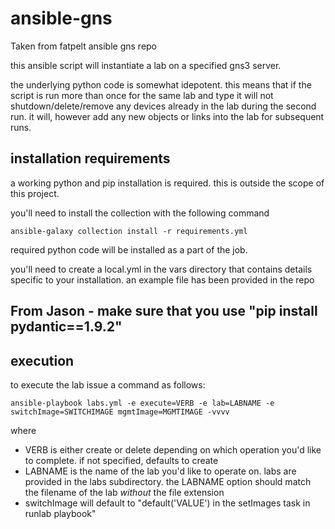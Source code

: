 # ansible-gns
Taken from fatpelt ansible gns repo

this ansible script will instantiate a lab on a specified gns3 server.

the underlying python code is somewhat idepotent.  this means that if the script is run more than once for the same lab and type it will not shutdown/delete/remove any devices already in the lab during the second run.  it will, however add any new objects or links into the lab for subsequent runs.

## installation requirements
a working python and pip installation is required.  this is outside the scope of this project.

you'll need to install the collection with the following command

```
ansible-galaxy collection install -r requirements.yml
```

required python code will be installed as a part of the job.

you'll need to create a local.yml in the vars directory that contains details specific to your installation.  an example file has been provided in the repo

## From Jason - make sure that you use "pip install pydantic==1.9.2"

## execution

to execute the lab issue a command as follows:

```
ansible-playbook labs.yml -e execute=VERB -e lab=LABNAME -e switchImage=SWITCHIMAGE mgmtImage=MGMTIMAGE -vvvv
```

where
* VERB is either create or delete depending on which operation you'd like to complete.  if not specified, defaults to create
* LABNAME is the name of the lab you'd like to operate on.  labs are provided in the labs subdirectory.  the LABNAME option should match the filename of the lab *without* the file extension
* switchImage will default to "default('VALUE') in the setImages task in runlab playbook"




